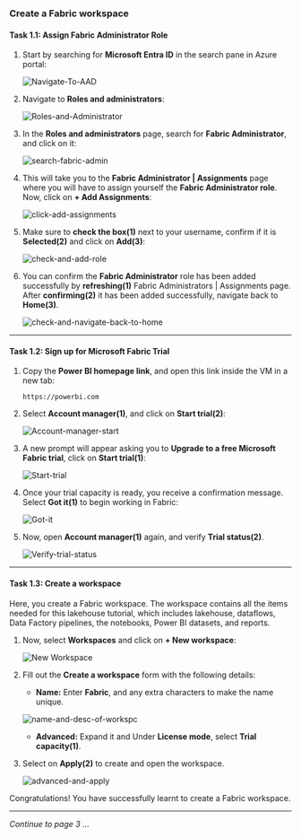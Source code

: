### Create a Fabric workspace



#### Task 1.1: Assign Fabric Administrator Role

1. Start by searching for **Microsoft Entra ID** in the search pane in Azure portal:

   ![Navigate-To-AAD](./Images/ws/entra01.png)

2. Navigate to **Roles and administrators**:

   ![Roles-and-Administrator](./Images/ws/entraa02.png)

3. In the **Roles and administrators** page, search for **Fabric Administrator**, and click on it:

   ![search-fabric-admin](./Images/ws/entra02.png)

4. This will take you to the **Fabric Administrator | Assignments** page where you will have to assign yourself the **Fabric Administrator role**. Now, click on **+ Add Assignments**:

   ![click-add-assignments](./Images/ws/04.png)

5. Make sure to **check the box(1)** next to your username, confirm if it is **Selected(2)** and click on **Add(3)**:

   ![check-and-add-role](./Images/ws/05.png)

6. You can confirm the **Fabric Administrator** role has been added successfully by **refreshing(1)** Fabric Administrators | Assignments page. After **confirming(2)** it has been added successfully, navigate back to **Home(3)**.

   ![check-and-navigate-back-to-home](./Images/ws/06.png)

----

#### Task 1.2: Sign up for Microsoft Fabric Trial

1. Copy the **Power BI homepage link**, and open this link inside the VM in a new tab:

   ```
   https://powerbi.com
   ```

2. Select **Account manager(1)**, and click on **Start trial(2)**:

   ![Account-manager-start](./Images/ws/07.png)

3. A new prompt will appear asking you to **Upgrade to a free Microsoft Fabric trial**, click on **Start trial(1)**:

   ![Start-trial](./Images/ws/08.png)

4. Once your trial capacity is ready, you receive a confirmation message. Select **Got it(1)** to begin working in Fabric:

   ![Got-it](./Images/ws/09.png)

6. Now, open **Account manager(1)** again, and verify **Trial status(2)**.

   ![Verify-trial-status](./Images/ws/10.png)

----

#### Task 1.3: Create a workspace

Here, you create a Fabric workspace. The workspace contains all the items needed for this lakehouse tutorial, which includes lakehouse, dataflows, Data Factory pipelines, the notebooks, Power BI datasets, and reports.

1.  Now, select **Workspaces** and click on **+ New workspace**:

    ![New Workspace](./Images/ws/11.png)

2. Fill out the **Create a workspace** form with the following details:

   - **Name:** Enter **Fabric**, and any extra characters to make the name unique.
   

   ![name-and-desc-of-workspc](./Images/ws/12.png)

   - **Advanced:** Expand it and Under **License mode**, select **Trial capacity(1)**.

3. Select on **Apply(2)** to create and open the workspace.

   ![advanced-and-apply](./Images/ws/13.png)

Congratulations! You have successfully learnt to create a Fabric workspace.

----

*Continue to page 3 ...*
